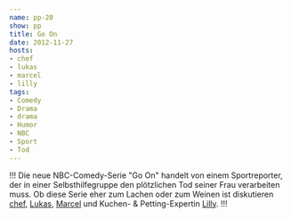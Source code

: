 ```yaml
---
name: pp-20
show: pp
title: Go On
date: 2012-11-27
hosts:
- chef
- lukas
- marcel
- lilly
tags:
- Comedy
- Drama
- drama
- Humor
- NBC
- Sport
- Tod
---
```

!!!
Die neue NBC-Comedy-Serie "Go On" handelt von einem Sportreporter, der in einer Selbsthilfegruppe den plötzlichen Tod seiner Frau verarbeiten muss. Ob diese Serie eher zum Lachen oder zum Weinen ist diskutieren [chef](https://twitter.com/grischder), [Lukas](https://twitter.com/blubser), [Marcel](https://twitter.com/xartas) und Kuchen- & Petting-Expertin [Lilly](https://twitter.com/dielilly).
!!!

